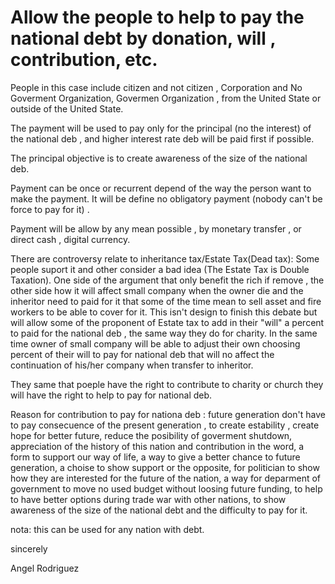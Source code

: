 
# Allow the people to help to pay the national debt by donation, will , contribution, etc. 

People in this case include citizen and not citizen , Corporation and No Goverment Organization, Govermen Organization , from the United State or outside of the United State. 

The payment will be used to pay only for the principal (no the interest) of the national deb , and higher interest rate deb will be paid first if possible. 

The principal objective is to create awareness of the size of the national deb.

Payment can be once or recurrent depend of the way the person want to make the payment. It will be define no obligatory payment (nobody can't be force to pay for it) . 

Payment will be allow by any mean possible , by monetary transfer , or direct cash , digital currency. 

There are controversy relate to inheritance tax/Estate Tax(Dead tax): Some people suport it and other consider a bad idea (The Estate Tax is Double Taxation). One side  of the argument that only benefit the rich if remove , the other side how it will affect small company when the owner die and the inheritor need to paid for it that some of the time mean to sell asset and fire workers to be able to cover for it. This isn't design to finish this debate but will allow some of the proponent of Estate tax to add in their "will" a percent to paid for the national deb , the same way they do for charity. In the same time owner of small company will be able to adjust their own choosing percent of their will to pay for national deb that will no affect the continuation of his/her company when transfer to inheritor. 

They same that poeple have the right to contribute to charity or church they will have the right to help to pay for national deb.

Reason for contribution to pay for nationa deb : future generation don't have to pay consecuence of the present generation , to create estability , create hope for better future, reduce the posibility of goverment shutdown, appreciation of the history of this nation and contribution in the word, a form to support our way of life, a way to give a better chance to future generation, a choise to show support or the opposite, for politician to show how they are interested for the future of the nation, a way for deparment of government to move no used budget without loosing future funding, to help to have better options during trade war with other nations, to show awareness of the size of the national debt and the difficulty to pay for it. 

nota: this can be used for any nation with debt.  


sincerely

Angel Rodriguez
